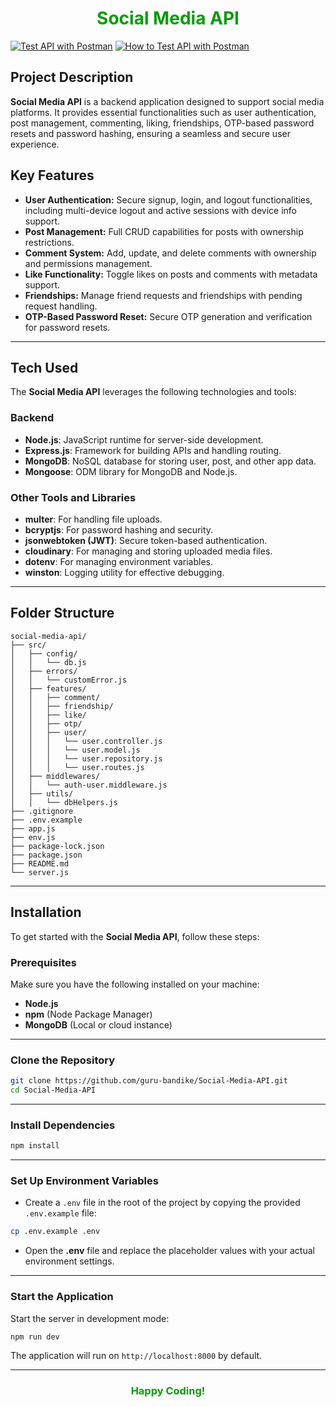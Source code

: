 <head>
  <link rel="stylesheet" href="https://cdnjs.cloudflare.com/ajax/libs/font-awesome/6.0.0-beta3/css/all.min.css">
</head>

<h1 align="center" style="font-weight: bolder; color: #059d06">Social Media API</h1>

[![Test API with Postman](https://img.shields.io/badge/Test%20API%20with%20Postman-orange)](https://app.getpostman.com/run-collection/33891228-e2b7a7dc-db1a-4bdc-8b5b-f0f768b11765?action=collection%2Ffork&source=rip_markdown&collection-url=entityId%3D33891228-e2b7a7dc-db1a-4bdc-8b5b-f0f768b11765%26entityType%3Dcollection%26workspaceId%3D7a63351a-2e1e-4435-84ba-c7e1ed8def04#?env%5Bsocial-media-api%5D=W3sia2V5IjoiYmFzZVVybCIsInZhbHVlIjoiaHR0cHM6Ly9zb2NpYWwtbWVkaWEtYXBpLXByb2R1Y3Rpb24tOTAzZC51cC5yYWlsd2F5LmFwcCIsImVuYWJsZWQiOnRydWUsInR5cGUiOiJkZWZhdWx0Iiwic2Vzc2lvblZhbHVlIjoiaHR0cHM6Ly9zb2NpYWwtbWVkaWEtYXBpLXByb2R1Y3Rpb24tOTAzZC51cC5yYWlsd2F5LmFwcCIsImNvbXBsZXRlU2Vzc2lvblZhbHVlIjoiaHR0cHM6Ly9zb2NpYWwtbWVkaWEtYXBpLXByb2R1Y3Rpb24tOTAzZC51cC5yYWlsd2F5LmFwcCIsInNlc3Npb25JbmRleCI6MH1d)
[![How to Test API with Postman](https://img.shields.io/badge/How%20to%20Test%20API%20with%20Postman-orange)]()

## Project Description

**Social Media API** is a backend application designed to support social media platforms. It provides essential functionalities such as user authentication, post management, commenting, liking, friendships, OTP-based password resets and password hashing, ensuring a seamless and secure user experience.

## Key Features

- **User Authentication:** Secure signup, login, and logout functionalities, including multi-device logout and active sessions with device info support.
- **Post Management:** Full CRUD capabilities for posts with ownership restrictions.
- **Comment System:** Add, update, and delete comments with ownership and permissions management.
- **Like Functionality:** Toggle likes on posts and comments with metadata support.
- **Friendships:** Manage friend requests and friendships with pending request handling.
- **OTP-Based Password Reset:** Secure OTP generation and verification for password resets.

---

## Tech Used

The **Social Media API** leverages the following technologies and tools:

### Backend

- **Node.js**: JavaScript runtime for server-side development.
- **Express.js**: Framework for building APIs and handling routing.
- **MongoDB**: NoSQL database for storing user, post, and other app data.
- **Mongoose**: ODM library for MongoDB and Node.js.

### Other Tools and Libraries

- **multer**: For handling file uploads.
- **bcryptjs**: For password hashing and security.
- **jsonwebtoken (JWT)**: Secure token-based authentication.
- **cloudinary**: For managing and storing uploaded media files.
- **dotenv**: For managing environment variables.
- **winston**: Logging utility for effective debugging.

---

## Folder Structure

```
social-media-api/
├── src/
│   ├── config/
│   │   └── db.js
│   ├── errors/
│   │   └── customError.js
│   ├── features/
│   │   ├── comment/
│   │   ├── friendship/
│   │   ├── like/
│   │   ├── otp/
│   │   ├── user/
│   │   │   └── user.controller.js
│   │   │   └── user.model.js
│   │   │   └── user.repository.js
│   │   │   └── user.routes.js
│   ├── middlewares/
│   │   └── auth-user.middleware.js
│   ├── utils/
│   │   └── dbHelpers.js
├── .gitignore
├── .env.example
├── app.js
├── env.js
├── package-lock.json
├── package.json
├── README.md
└── server.js
```

---

## Installation

To get started with the **Social Media API**, follow these steps:

### Prerequisites

Make sure you have the following installed on your machine:

- **Node.js**
- **npm** (Node Package Manager)
- **MongoDB** (Local or cloud instance)

---

### Clone the Repository

```bash
git clone https://github.com/guru-bandike/Social-Media-API.git
cd Social-Media-API
```

---

### Install Dependencies

```bash
npm install
```

---

### Set Up Environment Variables

- Create a `.env` file in the root of the project by copying the provided `.env.example` file:

```bash
cp .env.example .env
```

- Open the **.env** file and replace the placeholder values with your actual environment settings.

---

### Start the Application

Start the server in development mode:

```bash
npm run dev
```

The application will run on `http://localhost:8000` by default.

---

<h3 align="center" style="font-weight: bolder; color: #059d06">Happy Coding!</h3>
